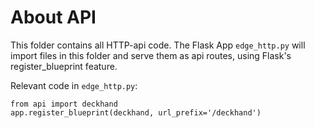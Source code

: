 # About API

This folder contains all HTTP-api code. The Flask App `edge_http.py` will import files in this folder and serve them as api routes, using Flask's register_blueprint feature.

Relevant code in `edge_http.py`:

```
from api import deckhand
app.register_blueprint(deckhand, url_prefix='/deckhand')
```
